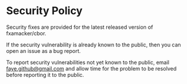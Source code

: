 # Security Policy

Security fixes are provided for the latest released version of fxamacker/cbor.

If the security vulnerability is already known to the public, then you can open an issue as a bug report.

To report security vulnerabilities not yet known to the public,  email faye.github@gmail.com and allow time for the problem to be resolved before reporting it to the public.
